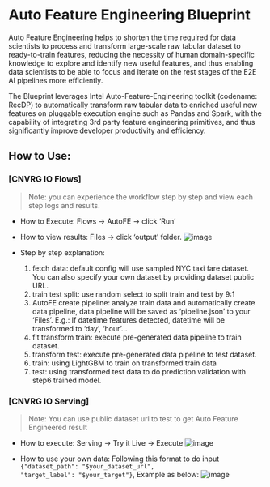 # Auto Feature Engineering Blueprint
Auto Feature Engineering helps to shorten the time required for data scientists to process and transform large-scale raw tabular dataset to ready-to-train features, reducing the necessity of human domain-specific knowledge to explore and identify new useful features, and thus enabling data scientists to be able to focus and iterate on the rest stages of the E2E AI pipelines more efficiently.

The Blueprint leverages Intel Auto-Feature-Engineering toolkit (codename: RecDP) to automatically transform raw tabular data to enriched useful new features on pluggable execution engine such as Pandas and Spark, with the capability of integrating 3rd party feature engineering primitives, and thus significantly improve developer productivity and efficiency.

## How to Use:
### [CNVRG IO Flows]
> Note: you can experience the workflow step by step and view each step logs and results.
* How to Execute: Flows -> AutoFE -> click ‘Run’
* How to view results: Files -> click ‘output’ folder.
![image](https://github.com/intel/auto-feature-engineering/assets/4355494/01dc58c6-c6d7-4eaf-a45c-24548964d023)

* Step by step explanation:
    1) fetch data: default config will use sampled NYC taxi fare dataset. You can also specify your own dataset by providing dataset public URL.
    2) train test split: use random select to split train and test by 9:1
    3) AutoFE create pipeline: analyze train data and automatically create data pipeline, data pipeline will be saved as ‘pipeline.json’ to your ‘Files’. E.g.: If datetime features detected, datetime will be transformed to ‘day’, ‘hour’…  
    4) fit transform train: execute pre-generated data pipeline to train dataset.
    5) transform test: execute pre-generated data pipeline to test dataset.
    6) train: using LightGBM to train on transformed train data
    7) test: using transformed test data to do prediction validation with step6 trained model.

### [CNVRG IO Serving]
> Note: You can use public dataset url to test to get Auto Feature Engineered result
* How to execute: Serving -> Try it Live -> Execute
  ![image](https://github.com/intel/auto-feature-engineering/assets/4355494/985db1cb-1284-41e5-b381-830600336272)

* How to use your own data:
Following this format to do input <code>{"dataset_path": "$your_dataset_url", "target_label": "$your_target"}</code>, Example as below:
![image](https://github.com/intel/auto-feature-engineering/assets/4355494/239c4a27-c9dc-4ceb-9ca2-5f13f0951dff)




